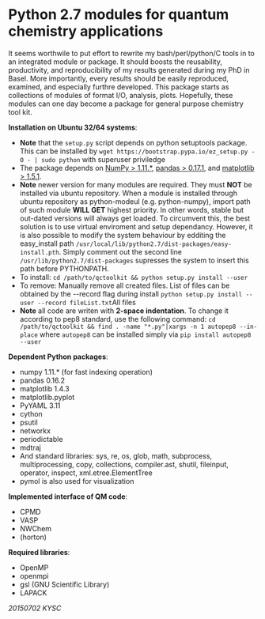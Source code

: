 Python 2.7 modules for quantum chemistry applications
=====================================================
It seems worthwile to put effort to rewrite my bash/perl/python/C 
tools in to an integrated module or package. It should boosts the
reusability, productivity, and reproducibility of my results 
generated during my PhD in Basel.
More importantly, every results should be easily reproduced, 
examined, and especially furthre developed. This package starts as 
collections of modules of format I/O, analysis, plots.
Hopefully, these modules can one day become a package for general 
purpose chemistry tool kit. 

**Installation on Ubuntu 32/64 systems**:
* **Note** that the ```setup.py``` script depends on python setuptools
  package. This can be installed by
```wget https://bootstrap.pypa.io/ez_setup.py -O - | sudo python```
  with superuser priviledge
* The package depends on [NumPy > 1.11.*](http://www.numpy.org/),
  [pandas > 0.17.1](http://pandas.pydata.org/), 
  and [matplotlib > 1.5.1](http://matplotlib.org/). 
* **Note** newer version for many modules are required. They must __NOT__ 
be installed via ubuntu repository. When a module is installed 
through ubuntu repository as python-modeul (e.g. python-numpy), 
import path of such module **WILL GET** highest priority. 
In other words, stable but out-dated versions will always get loaded. 
To circumvent this, 
the best solution is to use virtual enviroment and setup dependancy. 
However, it is also possible to modify the system behaviour 
by edditing the easy_install path 
```/usr/local/lib/python2.7/dist-packages/easy-install.pth```. 
Simply comment out the second line 
```/usr/lib/python2.7/dist-packages``` 
supresses the system to insert this path before PYTHONPATH.
* To install: ```cd /path/to/qctoolkit && python setup.py install --user```
* To remove:  Manually remove all created files. List of files can 
be obtained by the --record flag during install
```python setup.py install --user --record fileList.txt```All files
* **Note** all code are writen with **2-space indentation**. 
  To change it according to pep8 standard, use the following command:
```cd /path/to/qctoolkit && find . -name "*.py"|xargs -n 1 autopep8 --in-place```
  where ```autopep8``` can be installed simply via ```pip install autopep8 --user```

**Dependent Python packages**:
* numpy 1.11.* (for fast indexing operation)
* pandas 0.16.2
* matplotlib 1.4.3
* matplotlib.pyplot
* PyYAML 3.11
* cython
* psutil
* networkx
* periodictable
* mdtraj
* And standard libraries: sys, re, os, glob, math, subprocess, multiprocessing, copy, collections, compiler.ast, shutil, fileinput, operator, inspect, xml.etree.ElementTree
* pymol is also used for visualization

**Implemented interface of QM code**:
* CPMD
* VASP
* NWChem
* (horton)

**Required libraries**:
* OpenMP
* openmpi
* gsl
(GNU Scientific Library)
* LAPACK

*20150702 KYSC*
